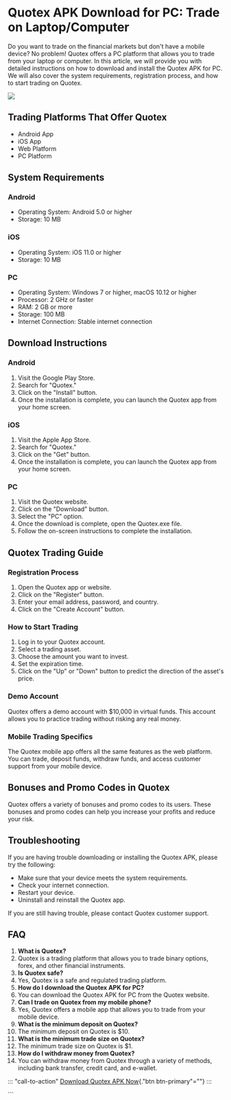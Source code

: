 # Quotex APK Download for PC: Trade on Laptop/Computer

Do you want to trade on the financial markets but don\'t have a mobile
device? No problem! Quotex offers a PC platform that allows you to trade
from your laptop or computer. In this article, we will provide you with
detailed instructions on how to download and install the Quotex APK for
PC. We will also cover the system requirements, registration process,
and how to start trading on Quotex.

[![](https://static.quotex.io/files/1_en/300_250.jpg)](https://traff.sbs/brokerqxsignupf)

## Trading Platforms That Offer Quotex

-   Android App
-   iOS App
-   Web Platform
-   PC Platform

## System Requirements

### Android

-   Operating System: Android 5.0 or higher
-   Storage: 10 MB

### iOS

-   Operating System: iOS 11.0 or higher
-   Storage: 10 MB

### PC

-   Operating System: Windows 7 or higher, macOS 10.12 or higher
-   Processor: 2 GHz or faster
-   RAM: 2 GB or more
-   Storage: 100 MB
-   Internet Connection: Stable internet connection

## Download Instructions

### Android

1.  Visit the Google Play Store.
2.  Search for "Quotex."
3.  Click on the "Install" button.
4.  Once the installation is complete, you can launch the Quotex app
    from your home screen.

### iOS

1.  Visit the Apple App Store.
2.  Search for "Quotex."
3.  Click on the "Get" button.
4.  Once the installation is complete, you can launch the Quotex app
    from your home screen.

### PC

1.  Visit the Quotex website.
2.  Click on the "Download" button.
3.  Select the "PC" option.
4.  Once the download is complete, open the Quotex.exe file.
5.  Follow the on-screen instructions to complete the installation.

## Quotex Trading Guide

### Registration Process

1.  Open the Quotex app or website.
2.  Click on the "Register" button.
3.  Enter your email address, password, and country.
4.  Click on the "Create Account" button.

### How to Start Trading

1.  Log in to your Quotex account.
2.  Select a trading asset.
3.  Choose the amount you want to invest.
4.  Set the expiration time.
5.  Click on the "Up" or "Down" button to predict the
    direction of the asset\'s price.

### Demo Account

Quotex offers a demo account with \$10,000 in virtual funds. This
account allows you to practice trading without risking any real money.

### Mobile Trading Specifics

The Quotex mobile app offers all the same features as the web platform.
You can trade, deposit funds, withdraw funds, and access customer
support from your mobile device.

## Bonuses and Promo Codes in Quotex

Quotex offers a variety of bonuses and promo codes to its users. These
bonuses and promo codes can help you increase your profits and reduce
your risk.

## Troubleshooting

If you are having trouble downloading or installing the Quotex APK,
please try the following:

-   Make sure that your device meets the system requirements.
-   Check your internet connection.
-   Restart your device.
-   Uninstall and reinstall the Quotex app.

If you are still having trouble, please contact Quotex customer support.

## FAQ

1.  **What is Quotex?**
2.  Quotex is a trading platform that allows you to trade binary
    options, forex, and other financial instruments.
3.  **Is Quotex safe?**
4.  Yes, Quotex is a safe and regulated trading platform.
5.  **How do I download the Quotex APK for PC?**
6.  You can download the Quotex APK for PC from the Quotex website.
7.  **Can I trade on Quotex from my mobile phone?**
8.  Yes, Quotex offers a mobile app that allows you to trade from your
    mobile device.
9.  **What is the minimum deposit on Quotex?**
10. The minimum deposit on Quotex is \$10.
11. **What is the minimum trade size on Quotex?**
12. The minimum trade size on Quotex is \$1.
13. **How do I withdraw money from Quotex?**
14. You can withdraw money from Quotex through a variety of methods,
    including bank transfer, credit card, and e-wallet.

::: \"call-to-action\"
[Download Quotex APK
Now](\%22https://traff.sbs/quotexonelink\%22){."btn
btn-primary"=""}
:::

\`\`\`

